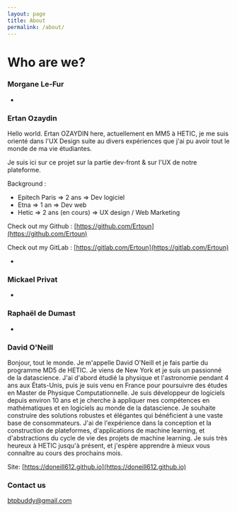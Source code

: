 ```yaml
---
layout: page
title: About
permalink: /about/
---
```


# Who are we?

### Morgane Le-Fur 

-

### Ertan Ozaydin

Hello world. Ertan OZAYDIN here, actuellement en MM5 à HETIC, je me suis orienté dans l'UX Design suite au divers expériences que j'ai pu avoir tout le monde de ma vie étudiantes.

Je suis ici sur ce projet sur la partie dev-front & sur l'UX de notre plateforme.

Background :

- Epitech Paris => 2 ans => Dev logiciel
- Etna => 1 an => Dev web
- Hetic => 2 ans (en cours) => UX design / Web Marketing

Check out my Github : [https://github.com/Ertoun](https://github.com/Ertoun)

Check out my GitLab : [https://gitlab.com/Ertoun](https://gitlab.com/Ertoun)

-

### Mickael Privat

-

### Raphaël de Dumast

-

### David O'Neill

Bonjour, tout le monde. Je m'appelle David O'Neill et je fais partie du programme MD5 de HETIC. Je viens de New York et je suis un passionné de la datascience. J'ai d'abord étudié la physique et l'astronomie pendant 4 ans aux États-Unis, puis je suis venu en France pour poursuivre des études en Master de Physique Computationnelle. Je suis développeur de logiciels depuis environ 10 ans et je cherche à appliquer mes compétences en mathématiques et en logiciels au monde de la datascience. Je souhaite construire des solutions robustes et élégantes qui bénéficient à une vaste base de consommateurs. J'ai de l'expérience dans la conception et la construction de plateformes, d'applications de machine learning, et d'abstractions du cycle de vie des projets de machine learning. Je suis très heureux à HETIC jusqu'à présent, et j'espère apprendre à mieux vous connaître au cours des prochains mois.

Site: [https://doneill612.github.io](https://doneill612.github.io)

### Contact us

[btpbuddy@gmail.com](mailto:btpbuddy@gmail.com)
